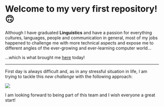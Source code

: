 # Welcome to my very first repository! 🙃

Although I have graduated **Linguistics** and have a passion for everything cultures, languages, people and communication in general, most of my jobs happened to challenge me with more technical aspects and expose me to different angles of the ever-growing and ever-learning computer world...

...which is what brought me [here](https://www.neuefische.de/bootcamp/web-development) today!

---
First day is always difficult and, as in any stressful situation in life, I am trying to tackle this *new challenge* with the following approach:

![](https://media.sketchfab.com/models/49efaa2c91094e4ab3c8184d2ec537a9/thumbnails/b0b040369cc541719272d827e328e643/7f49e2acb05a4beab23e908069e2ca22.jpeg)

I am looking forward to being part of this team and I wish everyone a great start!
